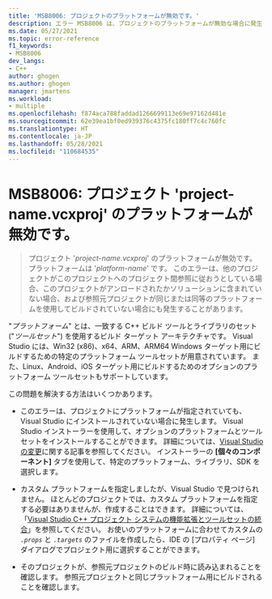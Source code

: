 ```yaml
---
title: 'MSB8006: プロジェクトのプラットフォームが無効です。'
description: エラー MSB8006 は、プロジェクトのプラットフォームが無効な場合に発生します。
ms.date: 05/27/2021
ms.topic: error-reference
f1_keywords:
- MSB8006
dev_langs:
- C++
author: ghogen
ms.author: ghogen
manager: jmartens
ms.workload:
- multiple
ms.openlocfilehash: f874aca788faddad1266699113e69e97162d481e
ms.sourcegitcommit: 62e39ea1bf0ed939376c4375fc180ff7c4c760fc
ms.translationtype: HT
ms.contentlocale: ja-JP
ms.lasthandoff: 05/28/2021
ms.locfileid: "110684535"
---
```

# <a name="msb8006-the-platform-for-project-project-namevcxproj-is-invalid"></a>MSB8006: プロジェクト 'project-name.vcxproj' のプラットフォームが無効です。

> プロジェクト '*project-name.vcxproj*' のプラットフォームが無効です。  プラットフォームは '*platform-name*' です。 このエラーは、他のプロジェクトがこのプロジェクトへのプロジェクト間参照に従おうとしている場合、このプロジェクトがアンロードされたかソリューションに含まれていない場合、および参照元プロジェクトが同じまたは同等のプラットフォームを使用してビルドされていない場合にも発生することがあります。

"*プラットフォーム*" とは、一致する C++ ビルド ツールとライブラリのセット ("*ツールセット*") を使用するビルド ターゲット アーキテクチャです。 Visual Studio には、Win32 (x86)、x64、ARM、ARM64 Windows ターゲット用にビルドするための特定のプラットフォーム ツールセットが用意されています。 また、Linux、Android、iOS ターゲット用にビルドするためのオプションのプラットフォーム ツールセットもサポートしています。

この問題を解決する方法はいくつかあります。

- このエラーは、プロジェクトにプラットフォームが指定されていても、Visual Studio にインストールされていない場合に発生します。 Visual Studio インストーラーを使用して、オプションのプラットフォームとツールセットをインストールすることができます。 詳細については、[Visual Studio の変更](../../install/modify-visual-studio.md)に関する記事を参照してください。 インストーラーの **[個々のコンポーネント]** タブを使用して、特定のプラットフォーム、ライブラリ、SDK を選択します。

- カスタム プラットフォームを指定しましたが、Visual Studio で見つけられません。 ほとんどのプロジェクトでは、カスタム プラットフォームを指定する必要はありませんが、作成することはできます。 詳細については、「[Visual Studio C++ プロジェクト システムの機能拡張とツールセットの統合](../../extensibility/visual-cpp-project-extensibility.md)」を参照してください。 お使いのプラットフォームに合わせてカスタムの *`.props`* と *`.targets`* のファイルを作成したら、IDE の [プロパティ ページ] ダイアログでプロジェクト用に選択することができます。 

- そのプロジェクトが、参照元プロジェクトのビルド時に読み込まれることを確認します。 参照元プロジェクトと同じプラットフォーム用にビルドされることを確認します。
